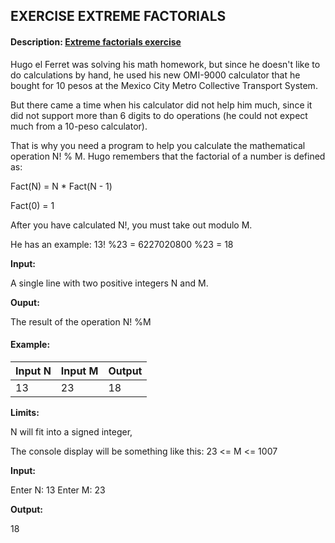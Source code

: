 ## EXERCISE EXTREME FACTORIALS

#### Description: [Extreme factorials exercise](https://omegaup.com/arena/problem/Factoriales-extremos/#problems")

Hugo el Ferret was solving his math homework, but since he doesn't like to do calculations by hand, he used his new OMI-9000 calculator that he bought for 10 pesos at the Mexico City Metro Collective Transport System.

But there came a time when his calculator did not help him much, since it did not support more than 6 digits to do operations (he could not expect much from a 10-peso calculator).

That is why you need a program to help you calculate the mathematical operation N! % M. Hugo remembers that the factorial of a number is defined as:

Fact(N) = N * Fact(N - 1)

Fact(0) = 1

After you have calculated N!, you must take out modulo M.

He has an example: 13! %23 = 6227020800 %23 = 18

**Input:**

A single line with two positive integers N and M.

**Ouput:**

The result of the operation N! %M

#### Example:

| Input N  |Input M | Output |
|----------|----------|---------|
|  13         | 23          |18          |

**Limits:**

N will fit into a signed integer,

The console display will be something like this: 23 <= M <= 1007

**Input:**

Enter N:  13
Enter M:  23

**Output:**

18
